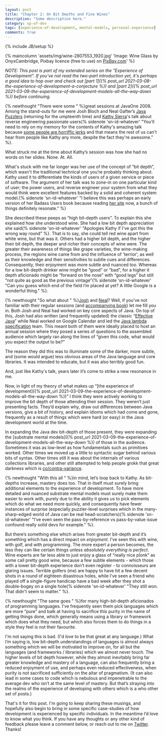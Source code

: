 ```yaml
---
layout: post
title: "Chapter 2: On Bit Depths and Fine Wines"
description: "Some description here."
category: xp-of-dev
tags: [experience-of-development, mental-models, personal-experience]
comments: true
---
```

{% include JB/setup %}

{% maincolumn 'assets/img/wine-2807553_1920.jpg' 'Image: Wine Glass by OnyxCambridge, Pixbay licence (free to use) on <a href="https://pixabay.com/photos/wine-glass-red-glass-of-wine-drink-2807553/">PixBay.com</a>' %}

_NOTE: This post is part of my extended series on the "Experience of Development". If you've not read the two-part introduction yet, it's perhaps a good idea to hop over and check out [part 1]({% post_url 2021-03-08-the-experience-of-development-a-conjecture %}) and [part 2]({% post_url 2021-03-09-the-experience-of-development-models-all-the-way-down %}) before continuing._

{% newthought "There were some " %}great sessions at JavaOne 2008. Among the stand-outs for me were Josh Bloch and Neal Gafter’s [Java Puzzlers](http://www.javapuzzlers.com/) (returning for the umpteenth time) and [Kathy Sierra](https://en.wikipedia.org/wiki/Kathy_Sierra)'s talk about reverse engineering passionate users{% sidenote 'sn-id-whatever' "You'll need to rely on my memory for the contents of Kathy's amazing talk because [some people are horriffic jerks](https://en.wikipedia.org/wiki/Kathy_Sierra#Harassment_and_withdrawal_from_online_life) and that means the rest of us can't hear from people like Kathy any more, despite the fact they're awesome." %}.

What struck me at the time about Kathy’s session was how she had no words on her slides. None. At. All.  

What's stuck with me far longer was her use of the concept of “bit depth”, which wasn't the traditional technical one you’re probably thinking about. Kathy used it to differentiate the kinds of users of a given service or piece of software. The argument of her talk was to zone-in on one particular kind of user; the power users, and reverse engineer your system from what they would think were excellent features backed by a solid and coherent system model.{% sidenote 'sn-id-whatever' "I believe this was perhaps an early version of her Badass Users book because reading [her site](http://seriouspony.com/badass-users-the-book) now, a bunch of things definitely resonate." %}

She described these peeps as “high bit-depth users”. To explain this she explained how she understood wine. She had a low bit depth appreciation she said{% sidenote 'sn-id-whatever' "Apologies Kathy if I've got this the wrong way round" %}. That is to say, she could tell red wine apart from white wine, but that was it. Others had a higher bit depth, and the higher their bit depth, the deeper and richer their concepts of wine were. The greater their awareness of things like grape varieties, the wine-making process, the regions wine came from and the influence of 'terrior', as well as their knowledge and their sensitivities to subtle cues and differences. Consequently, their enjoyment was more subtle and nuanced too. Whereas for a low bit-depth drinker wine might be “good” or “bad”, for a higher it depth aficionado might be “forward on the nose” with “good legs” but still “not quite as good as the previous vintage”{% sidenote 'sn-id-whatever' "Can you guess which end of the field I’m placed at yet? A little Google is a wonderful thing." %}.

{% newthought "So what about " %}[Josh](https://en.wikipedia.org/wiki/Joshua_Bloch) and [Neal](http://www.gafter.com/~neal/)? Well, if you’ve not familiar with their regular sessions (and [accompanying book](https://www.goodreads.com/book/show/127931.Java_Puzzlers)) let me fill you in. Both Josh and Neal had worked on key core aspects of Java. On top of this, Josh had also written (and frequently updated) the classic “[Effective Java](https://www.goodreads.com/book/show/34927404-effective-java)” while Neal worked on Google Calendar and led the [Java lambda specification](https://cr.openjdk.java.net/~dlsmith/jsr335/jsr335-0.6.2/index.html) team. This meant both of them were ideally placed to host an annual session where they posed a series of questions to the assembled audience which largely ran along the lines of “given this code, what would you expect the output to be?” 

The reason they did this was to illuminate some of the darker, more subtle, and (some would argue) less obvious areas of the Java language and core libraries. It was intended to educate, but it was also terribly good fun.

And, just like Kathy's talk, years later it’s come to strike a new resonance in me. 

Now, in light of my theory of what makes up “[the experience of development]({% post_url 2021-03-09-the-experience-of-development-models-all-the-way-down %})” I think they were actively working to improve the bit depth of those attending their session. They weren’t just presenting facts. They’d explain why, draw out differences between Java versions, give a bit of history, and explain idioms which had come and gone, frequently as a result of things which were hard (or easy) in the Java development world at the time. 

In expanding the Java dev bit-depth of those present, they were expanding the [substrate mental models]({% post_url 2021-03-09-the-experience-of-development-models-all-the-way-down %}) of those in the audience. Sometimes it was as low-level as how fundamentals such as primitives worked. Other times we moved up a little to syntactic sugar behind various bits of syntax. Other times still it was about the internals of various collections libraries, and other still attempted to help people grokk that great darkness which is [co/contra-variance](https://en.wikipedia.org/wiki/Covariance_and_contravariance_(computer_science)). 

{% newthought "With this all " %}in mind, let’s loop back to Kathy. As bit-depths increase, mastery does too. That in itself must surely bring additional elements to the experience of development. To have more detailed and nuanced substrate mental models must surely make them easier to work with, purely due to the ability it gives us to pick elements which do what we need more quickly, and consequently have fewer instances of surprise (especially puzzler-level surprises which in the many-sharp-edged world of Java can be real head-scratchers){% sidenote 'sn-id-whatever' "I’ve even seen the pass-by-reference vs pass-by-value issue confound really solid devs for example." %}.

But there’s something else which arises from greater bit-depth and it’s something which has a direct impact on _enjoyment_. I’ve seen this with wine, with golf, and with programming. The more expert a person becomes, the less they can like certain things unless _absolutely everything is perfect_. Wine experts are far less able to just enjoy a glass of “really nice plonk” as some call pretty good wine, because a few subtle elements - which those with a lower bit-depth experience don’t even register - to connoisseurs are glaring issues. Terrible golfers (me) are happy to have hit a few decent shots in a round of eighteen disastrous holes, while I’ve seen a friend who played off a single-figure handicap have a bad week after they shot a double-bogey on a single hole{% sidenote 'sn-id-whatever' "They still won. That didn't seem to matter." %}. 

{% newthought "The same goes " %}for many high-bit-depth aficionados of programming languages. I’ve frequently seen them pick languages which are more “pure” and balk at having to sacrifice this purity in the name of getting things done, which generally means using a library or framework which does what they need, but which also forces them to do things in a style they feel is not their favourite. 

I'm not saying this is bad. (I'd _love_ to be that great at any language.) What I’m saying is, low bit-depth understandings of languages is almost always something which we will be motivated to improve on, for all but the languages (and frameworks / libraries) which we almost never touch. The higher levels of bit depth however, while they almost inevitably bring far greater knowledge and mastery of a language, can also frequently bring a reduced enjoyment of use, and perhaps even reduced effectiveness, when purity is not sacrificed sufficiently on the altar of pragmatism. (It can also lead in some cases to code which is nebulous and impenetrable to the average dev who isn’t at the same level of mastery. But that’s straying into the realms of the experience of developing with others which is a who other set of posts.)

That's it for this post. I'm going to keep sharing these musings, and hopefully also begin to bring in some specific case-studies of how development is experienced by specific individuals. In the meantime I’d love to know what you think. If you have any thoughts or any other kind of feedback please leave a comment below, or reach out to me on [Twitter](https://twitter.com/al94781).  Thanks!